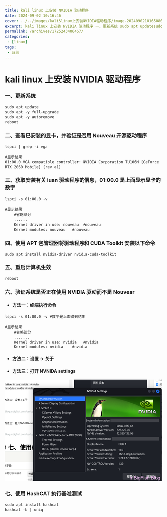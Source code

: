 ```yaml
---
title: kali linux 上安装 NVIDIA 驱动程序
date: 2024-09-02 10:16:46
cover: ../../images/kali&linux上安装NVIDIA驱动程序/image-20240902101650806978.png
excerpt: kali linux 上安装 NVIDIA 驱动程序 一、更新系统 sudo apt updatesudo apt -y full-upgradesudo apt -y autoremovereboot 二、查看已安装的显卡，并验证是否用 Nouveau 开源驱动程序 lspci | gre
permalink: /archives/1725243406467/
categories:
 - [linux]
tags: 
 - 归纳
---
```


# kali linux 上安装 NVIDIA 驱动程序

### 一、更新系统

```
sudo apt update
sudo apt -y full-upgrade
sudo apt -y autoremove
reboot
```

### 二、查看已安装的显卡，并验证是否用 Nouveau 开源驱动程序

```
lspci | grep -i vga

#显示结果
01:00.0 VGA compatible controller: NVIDIA Corporation TU106M [GeForce RTX 2060 Mobile] (rev a1)
```

### 三、获取安装有关 iuan 驱动程序的信息，01:00.0 是上面显示显卡的数字

```
lspci -s 01:00.0 -v

#显示结果
    #省略部分
    ......
    Kernel driver in use: nouveau  #nouveau
    Kernel modules: nouveau   #nouveau
```

### 四、使用 APT 包管理器将驱动程序和 CUDA Toolkit 安装以下命令

```
sudo apt install nvidia-driver nvidia-cuda-toolkit
```

### 五、重启计算机生效

```
reboot
```

### 六、验证系统是否正在使用 NVIDIA 驱动而不是 Nouvear

* #### 方法一：终端执行命令

```
lspci -s 01:00.0 -v #数字是上面得到结果

#显示结果
    #省略部分
    .......
    Kernel driver in use: nvidia   #nvidia
    Kernel modules: nvidia    #nvidia
```

* #### 方法二：设置 -> 关于
* #### 方法三：打开 NVNIDA settings

![点击放大图片](../images/kali&linux上安装NVIDIA驱动程序/image-20240902101650806978.png)

### 七、使用 HashCAT 执行基准测试

```
sudo apt install hashcat
hashcat -b | uniq
```
